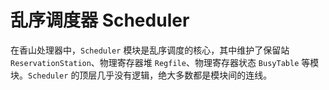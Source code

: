 # 乱序调度器 Scheduler

在香山处理器中，`Scheduler` 模块是乱序调度的核心，其中维护了保留站 `ReservationStation`、物理寄存器堆 `Regfile`、物理寄存器状态 `BusyTable` 等模块。`Scheduler` 的顶层几乎没有逻辑，绝大多数都是模块间的连线。
